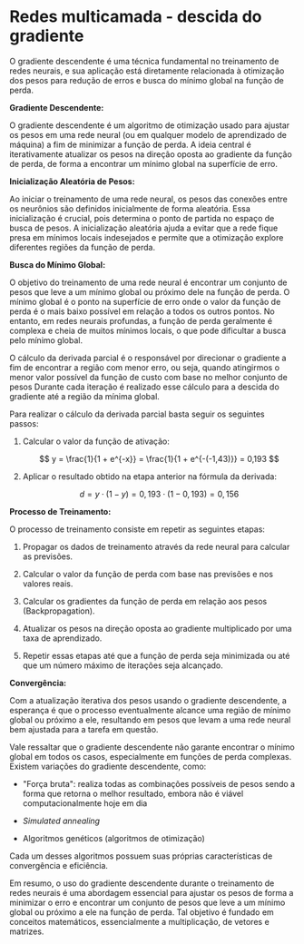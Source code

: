 # Redes multicamada - descida do gradiente

O gradiente descendente é uma técnica fundamental no treinamento de redes neurais, e sua aplicação está diretamente relacionada à otimização dos pesos para redução de erros e busca do mínimo global na função de perda.

**Gradiente Descendente:**

O gradiente descendente é um algoritmo de otimização usado para ajustar os pesos em uma rede neural (ou em qualquer modelo de aprendizado de máquina) a fim de minimizar a função de perda. A ideia central é iterativamente atualizar os pesos na direção oposta ao gradiente da função de perda, de forma a encontrar um mínimo global na superfície de erro.

**Inicialização Aleatória de Pesos:**

Ao iniciar o treinamento de uma rede neural, os pesos das conexões entre os neurônios são definidos inicialmente de forma aleatória. Essa inicialização é crucial, pois determina o ponto de partida no espaço de busca de pesos. A inicialização aleatória ajuda a evitar que a rede fique presa em mínimos locais indesejados e permite que a otimização explore diferentes regiões da função de perda.

**Busca do Mínimo Global:**

O objetivo do treinamento de uma rede neural é encontrar um conjunto de pesos que leve a um mínimo global ou próximo dele na função de perda. O mínimo global é o ponto na superfície de erro onde o valor da função de perda é o mais baixo possível em relação a todos os outros pontos. No entanto, em redes neurais profundas, a função de perda geralmente é complexa e cheia de muitos mínimos locais, o que pode dificultar a busca pelo mínimo global.

O cálculo da derivada parcial é o responsável por direcionar o gradiente a fim de encontrar a região com menor erro, ou seja, quando atingirmos o menor valor possível da função de custo com base no melhor conjunto de pesos Durante cada iteração é realizado esse cálculo para a descida do gradiente até a região da mínima global.

Para realizar o cálculo da derivada parcial basta seguir os seguintes passos:

1. Calcular o valor da função de ativação:

   $$
   y = \frac{1}{1 + e^{-x}} = \frac{1}{1 + e^{-(-1,43)}} = 0,193
   $$

2. Aplicar o resultado obtido na etapa anterior na fórmula da derivada:

   $$
   d = y \cdot (1 - y) = 0,193 \cdot (1 - 0,193) = 0,156
   $$

**Processo de Treinamento:**

O processo de treinamento consiste em repetir as seguintes etapas:

1. Propagar os dados de treinamento através da rede neural para calcular as previsões.

2. Calcular o valor da função de perda com base nas previsões e nos valores reais.

3. Calcular os gradientes da função de perda em relação aos pesos (Backpropagation).

4. Atualizar os pesos na direção oposta ao gradiente multiplicado por uma taxa de aprendizado.

5. Repetir essas etapas até que a função de perda seja minimizada ou até que um número máximo de iterações seja alcançado.

**Convergência:**

Com a atualização iterativa dos pesos usando o gradiente descendente, a esperança é que o processo eventualmente alcance uma região de mínimo global ou próximo a ele, resultando em pesos que levam a uma rede neural bem ajustada para a tarefa em questão.

Vale ressaltar que o gradiente descendente não garante encontrar o mínimo global em todos os casos, especialmente em funções de perda complexas. Existem variações do gradiente descendente, como:

- "Força bruta": realiza todas as combinações possíveis de pesos sendo a forma que retorna o melhor resultado, embora não é viável computacionalmente hoje em dia

- _Simulated annealing_

- Algoritmos genéticos (algoritmos de otimização)

Cada um desses algoritmos possuem suas próprias características de convergência e eficiência.

Em resumo, o uso do gradiente descendente durante o treinamento de redes neurais é uma abordagem essencial para ajustar os pesos de forma a minimizar o erro e encontrar um conjunto de pesos que leve a um mínimo global ou próximo a ele na função de perda. Tal objetivo é fundado em conceitos matemáticos, essencialmente a multiplicação, de vetores e matrizes.
